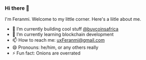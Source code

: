 ### Hi there 👋
I'm Feranmi. Welcome to my little corner. Here's a liitle about me.

- 🔭 I’m currently building cool stuff <a href="https://github.com/buycoinsafrica">@buycoinsafrica</a>
- 🌱 I’m currently learning blockchain development
- 📫 How to reach me: <a href="mailto:uxferanmi@gmail.com">uxFeranmi@gmail.com</a>
- 😄 Pronouns: he/him, or any others really
- ⚡ Fun fact: Onions are overrated
